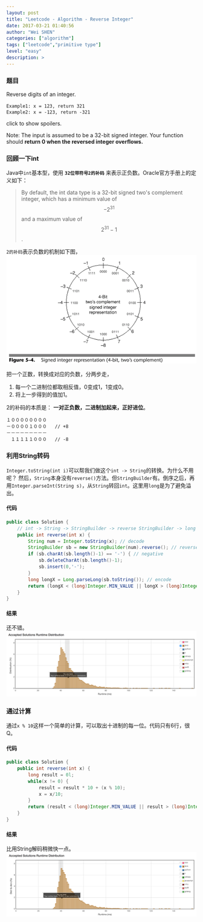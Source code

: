 ```yaml
---
layout: post
title: "Leetcode - Algorithm - Reverse Integer"
date: 2017-03-21 01:40:56
author: "Wei SHEN"
categories: ["algorithm"]
tags: ["leetcode","primitive type"]
level: "easy"
description: >
---
```


### 题目
Reverse digits of an integer.
```
Example1: x = 123, return 321
Example2: x = -123, return -321
```
click to show spoilers.

Note:
The input is assumed to be a 32-bit signed integer. Your function should **return 0 when the reversed integer overflows.**

### 回顾一下int
Java中`int`基本型，使用 **`32位带符号2的补码`** 来表示正负数。Oracle官方手册上的定义如下：
> By default, the int data type is a 32-bit signed two's complement integer, which has a minimum value of $$-2^{31}$$ and a maximum value of $$2^{31}-1$$.

`2的补码`表示负数的机制如下图，
![two-complement](/images/int-princeple/int-1.gif)

把一个正数，转换成对应的负数，分两步走，
1. 每一个二进制位都取相反值，0变成1，1变成0。
2. 将上一步得到的值加1。

2的补码的本质是： **一对正负数，二进制加起来，正好进位**。
```
１００００００００
－００００１０００   // +8
－－－－－－－－－
　１１１１１０００   // -8
```

### 利用String转码
`Integer.toString(int i)`可以帮我们做这个`int -> String`的转换。为什么不用呢？ 然后，`String`本身没有`reverse()`方法。但`StringBuilder`有。倒序之后，再用`Integer.parseInt(String s)`，从`String`转回`int`。这里用`long`是为了避免溢出。

#### 代码
```java
public class Solution {
    // int -> String -> StringBuilder -> reverse StringBuilder -> long -> int
    public int reverse(int x) {
        String num = Integer.toString(x); // decode
        StringBuilder sb = new StringBuilder(num).reverse(); // reverse
        if (sb.charAt(sb.length()-1) == '-') { // negative
            sb.deleteCharAt(sb.length()-1);
            sb.insert(0,'-');
        }
        long longX = Long.parseLong(sb.toString()); // encode
        return (longX < (long)Integer.MIN_VALUE || longX > (long)Integer.MAX_VALUE)? 0:(int)longX; // overflow
    }
}
```

#### 结果
还不错。
![reverse-integer-1](/images/leetcode/reverse-integer-1.png)

### 通过计算
通过`x % 10`这样一个简单的计算，可以取出十进制的每一位。代码只有6行，很Q。

#### 代码
```java
public class Solution {
    public int reverse(int x) {
        long result = 0l;
        while(x != 0) {
            result = result * 10 + (x % 10);
            x = x/10;
        }
        return (result < (long)Integer.MIN_VALUE || result > (long)Integer.MAX_VALUE)? 0:(int)result; // overflow
    }
}
```

#### 结果
比用String解码稍微快一点。
![reverse-integer-2](/images/leetcode/reverse-integer-2.png)
